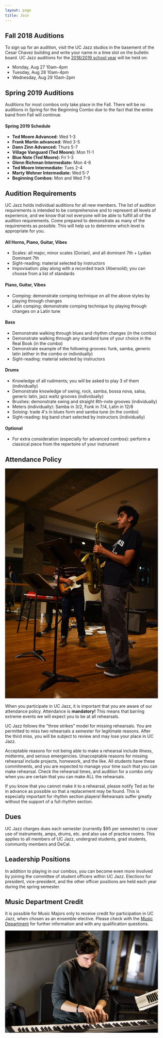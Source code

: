 ```yaml
---
layout: page
title: Join
---
```

## Fall 2018 Auditions
To sign up for an audition, visit the UC Jazz studios in the basement of the Cesar Chavez building and write your name in a time slot on the bulletin board. UC Jazz auditions for the <a href="datebook.html">2018/2019 school year</a> will be held on:
* Monday, Aug 27  10am-4pm
* Tuesday, Aug 28  10am-4pm
* Wednesday, Aug 29  10am-2pm

## Spring 2019 Auditions
Auditions for most combos only take place in the Fall. There will be no auditions in Spring for the Beginning Combo due to the fact that the entire band from Fall will continue.

#### Spring 2019 Schedule
* **Ted Moore Advanced:** Wed 1-3
* **Frank Martin advanced:** Wed 3-5
* **Dann Zinn Advanced:** Thurs 5-7
* **Village Vanguard (Ted Moore):** Mon 11-1
* **Blue Note (Ted Moore):** Fri 1-3
* **Glenn Richman Intermediate:** Mon 4-6
* **Ted Moore Intermediate:** Tues 2-4
* **Marty Wehner Intermediate:** Wed 5-7
* **Beginning Combos:** Mon and Wed 7-9

## Audition Requirements

UC Jazz holds individual auditions for all new members. The list of audition requirements is intended to be comprehensive and to represent all levels of experience, and we know that not everyone will be able to fulfill all of the audition requirements. Come prepared to demonstrate as many of the requirements as possible. This will help us to determine which level is appropriate for you.

#### All Horns, Piano, Guitar, Vibes

<ul>
	<li>Scales: all major, minor scales (Dorian), and all dominant 7th + Lydian Dominant 7th</li>
	<li>Sight-reading: material selected by instructors</li>
	<li>Impovisation: play along with a recorded track (Abersold); you can choose from a list of standards</li>
</ul>

#### Piano, Guitar, Vibes

<ul>
	<li>Comping: demonstrate comping technique on all the above styles by playing through changes</li>
	<li>Latin comping: demonstrate comping technique by playing through changes on a Latin tune</li>
</ul>

#### Bass

<ul>
	<li>Demonstrate walking through blues and rhythm changes (in the combo)</li>
	<li>Demonstrate walking through any standard tune of your choice in the Real Book (in the combo)</li>
	<li>Demonstrate example of the following grooves: funk, samba, generic latin (either in the combo or individually)</li>
	<li>Sight-reading: material selected by instructors</li>
</ul>

#### Drums

<ul>
	<li>Knowledge of all rudiments; you will be asked to play 3 of them (individually)</li>
	<li>Demonstrate knowledge of swing, rock, samba, bossa nova, salsa, generic latin, jazz waltz grooves (individually)</li>
	<li>Brushes: demonstrate swing and straight 8th-note grooves (individually)</li>
	<li>Meters (individually): Samba in 3/2, Funk in 7/4, Latin in 12/8</li>
	<li>Soloing: trade 4's in blues form and samba tune (in the combo)</li>
	<li>Sight-reading: big band chart selected by instructors (individually)</li>
</ul>

#### Optional

<ul>
	<li>For extra consideration (especially for advanced combos): perform a classical piece from the repertoire of your instrument</li>
</ul>

## Attendance Policy

<span class="image right"><img src="images/sax.jpg" alt="" /></span>

When you participate in UC Jazz, it is important that you are aware of our attendance policy. Attendance is <b>mandatory!</b> This means that barring extreme events we will expect you to be at all rehearsals.

UC Jazz follows the "three strikes" model for missing rehearsals. You are permitted to miss two rehearsals a semester for legitimate reasons. After the third miss, you will be subject to review and may lose your place in UC Jazz.

Acceptable reasons for not being able to make a rehearsal include illness, midterms, and serious emergencies. Unacceptable reasons for missing rehearsal include projects, homework, and the like. All students have these commitments, and you are expected to manage your time such that you can make rehearsal. Check the rehearsal times, and audition for a combo only when you are certain that you can make ALL the rehearsals.

If you know that you cannot make it to a rehearsal, please notify Ted as far in advance as possible so that a replacement may be found. This is especially important for rhythm section players! Rehearsals suffer greatly without the support of a full rhythm section.

## Dues

UC Jazz charges dues each semester (currently $95 per semester) to cover use of instruments, amps, drums, etc. and also use of practice rooms. This applies to all members of UC Jazz, undergrad students, grad students, community members and DeCal.

## Leadership Positions

In addition to playing in our combos, you can become even more involved by joining the committee of student officers within UC Jazz. Elections for president, vice-president, and the other officer positions are held each year during the spring semester.

## Music Department Credit

It is possible for Music Majors only to receive credit for participation in UC Jazz, when chosen as an ensemble elective. Please check with the <a href="http://music.berkeley.edu/">Music Department</a> for further information and with any qualification questions.

<div class="12u"><span class="image fit"><img src="images/keys.jpg" alt="" /></span></div>

